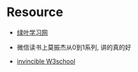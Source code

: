 # Resource
- [绿叶学习网](www.lvyestudy.com)
- 微信读书上莫振杰从0到1系列, 讲的真的好


- [invincible W3school](https://www.w3school.com.cn/index.html)